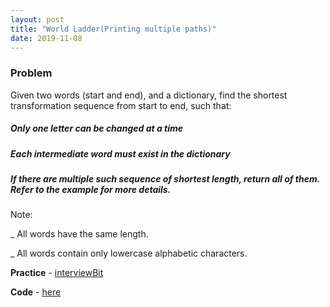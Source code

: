```yaml
---
layout: post
title: "World Ladder(Printing multiple paths)"
date: 2019-11-08
---
```


### Problem
Given two words (start and end), and a dictionary, find the shortest transformation sequence from start to end, such that:

##### Only one letter can be changed at a time
##### Each intermediate word must exist in the dictionary
##### If there are multiple such sequence of shortest length, return all of them. Refer to the example for more details.

Note:

_ All words have the same length.

_ All words contain only lowercase alphabetic characters.

**Practice** - [interviewBit](https://www.interviewbit.com/problems/word-ladder-ii/)

**Code** - [here](/codes/world_ladder.cpp)
